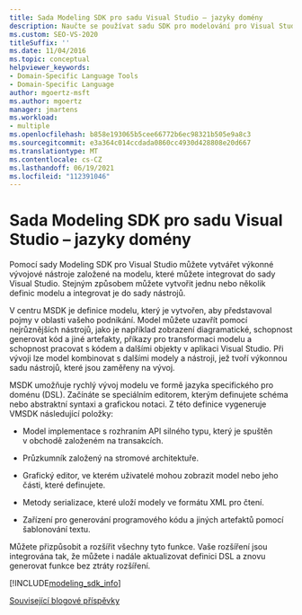 ```yaml
---
title: Sada Modeling SDK pro sadu Visual Studio – jazyky domény
description: Naučte se používat sadu SDK pro modelování pro Visual Studio, můžete vytvořit výkonné vývojové nástroje založené na modelu, které můžete integrovat do sady Visual Studio.
ms.custom: SEO-VS-2020
titleSuffix: ''
ms.date: 11/04/2016
ms.topic: conceptual
helpviewer_keywords:
- Domain-Specific Language Tools
- Domain-Specific Language
author: mgoertz-msft
ms.author: mgoertz
manager: jmartens
ms.workload:
- multiple
ms.openlocfilehash: b858e193065b5cee66772b6ec98321b505e9a8c3
ms.sourcegitcommit: e3a364c014ccdada0860cc4930d428808e20d667
ms.translationtype: MT
ms.contentlocale: cs-CZ
ms.lasthandoff: 06/19/2021
ms.locfileid: "112391046"
---
```

# <a name="modeling-sdk-for-visual-studio---domain-specific-languages"></a>Sada Modeling SDK pro sadu Visual Studio – jazyky domény

Pomocí sady Modeling SDK pro Visual Studio můžete vytvářet výkonné vývojové nástroje založené na modelu, které můžete integrovat do sady Visual Studio. Stejným způsobem můžete vytvořit jednu nebo několik definic modelu a integrovat je do sady nástrojů.

V centru MSDK je definice modelu, který je vytvořen, aby představoval pojmy v oblasti vašeho podnikání. Model můžete uzavřít pomocí nejrůznějších nástrojů, jako je například zobrazení diagramatické, schopnost generovat kód a jiné artefakty, příkazy pro transformaci modelu a schopnost pracovat s kódem a dalšími objekty v aplikaci Visual Studio. Při vývoji lze model kombinovat s dalšími modely a nástroji, jež tvoří výkonnou sadu nástrojů, které jsou zaměřeny na vývoj.

MSDK umožňuje rychlý vývoj modelu ve formě jazyka specifického pro doménu (DSL). Začínáte se speciálním editorem, kterým definujete schéma nebo abstraktní syntaxi a grafickou notaci. Z této definice vygeneruje VMSDK následující položky:

- Model implementace s rozhraním API silného typu, který je spuštěn v obchodě založeném na transakcích.

- Průzkumník založený na stromové architektuře.

- Grafický editor, ve kterém uživatelé mohou zobrazit model nebo jeho části, které definujete.

- Metody serializace, které uloží modely ve formátu XML pro čtení.

- Zařízení pro generování programového kódu a jiných artefaktů pomocí šablonování textu.

Můžete přizpůsobit a rozšířit všechny tyto funkce. Vaše rozšíření jsou integrována tak, že můžete i nadále aktualizovat definici DSL a znovu generovat funkce bez ztráty rozšíření.

[!INCLUDE[modeling_sdk_info](includes/modeling_sdk_info.md)]

[Související blogové příspěvky](https://devblogs.microsoft.com/devops/the-visual-studio-modeling-sdk-is-now-available-with-visual-studio-2017/)
